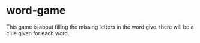 # word-game
This game is about filling the missing letters in the word give. there will be a clue given for each word.
